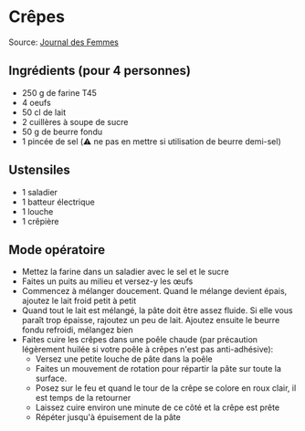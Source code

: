 # Crêpes

Source: [Journal des Femmes](https://cuisine.journaldesfemmes.fr/recette/333415-recette-de-crepes-la-meilleure-recette-rapide)

## Ingrédients (pour 4 personnes)

- 250 g de farine T45
- 4 oeufs
- 50 cl de lait
- 2 cuillères à soupe de sucre
- 50 g de beurre fondu
- 1 pincée de sel (:warning: ne pas en mettre si utilisation de beurre demi-sel)

## Ustensiles

- 1 saladier
- 1 batteur électrique
- 1 louche
- 1 crêpière

## Mode opératoire

- Mettez la farine dans un saladier avec le sel et le sucre
- Faites un puits au milieu et versez-y les œufs
- Commencez à mélanger doucement. Quand le mélange devient épais, ajoutez le lait froid petit à petit
- Quand tout le lait est mélangé, la pâte doit être assez fluide. Si elle vous paraît trop épaisse, rajoutez un peu de lait. Ajoutez ensuite le beurre fondu refroidi, mélangez bien
- Faites cuire les crêpes dans une poêle chaude (par précaution légèrement huilée si votre poêle à crêpes n'est pas anti-adhésive):
  - Versez une petite louche de pâte dans la poêle
  - Faites un mouvement de rotation pour répartir la pâte sur toute la surface.
  - Posez sur le feu et quand le tour de la crêpe se colore en roux clair, il est temps de la retourner
  - Laissez cuire environ une minute de ce côté et la crêpe est prête
  - Répéter jusqu'à épuisement de la pâte
